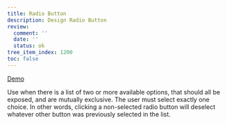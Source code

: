 ```yaml
---
title: Radio Button
description: Design Radio Button
review:
  comment: ''
  date: ''
  status: ok
tree_item_index: 1200
toc: false
---
```


[Demo](https://www.webcomponents.org/element/nuxeo/nuxeo-ui-elements/elements/nuxeo-directory-radio-group)

Use when there is a list of two or more available options, that should all be exposed, and are mutually exclusive. The user must select exactly one choice. In other words, clicking a non-selected radio button will deselect whatever other button was previously selected in the list.
